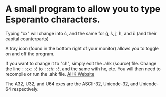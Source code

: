 # A small program to allow you to type Esperanto characters.

Typing "cx" will change into ĉ, and the same for ĝ, ŝ, ĵ, ĥ, and ŭ (and their capital counterparts)

A tray icon (found in the bottom right of your monitor) allows you to toggle on and off the program.

If you want to change it to "ch", simply edit the .ahk (source) file.
Change the line `::cx::ĉ` to `::ch::ĉ`, and the same with hx, etc.
You will then need to recompile or run the .ahk file.
[AHK Website](https://www.AutoHotkey.com "Official Website of AutoHotkey")

The A32, U32, and U64 exes are the ASCII-32, Unicode-32, and Unicode-64 respectively.
